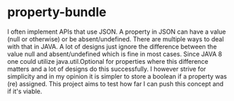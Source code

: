# property-bundle

I often implement APIs that use JSON. A property in JSON can have a value (null or otherwise) or be absent/undefined. There are multiple ways to deal with that in JAVA. A lot of designs just ignore the difference between the value null and absent/undefined which is fine in most cases. Since JAVA 8 one could utilize java.util.Optional for properties where this difference matters and a lot of designs do this successfully. I however strive for simplicity and in my opinion it is simpler to store a boolean if a property was (re) assigned. This project aims to test how far I can push this concept and if it's viable.
